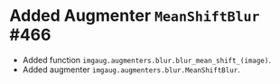 # Added Augmenter `MeanShiftBlur` #466

* Added function `imgaug.augmenters.blur.blur_mean_shift_(image)`.
* Added augmenter `imgaug.augmenters.blur.MeanShiftBlur`.
